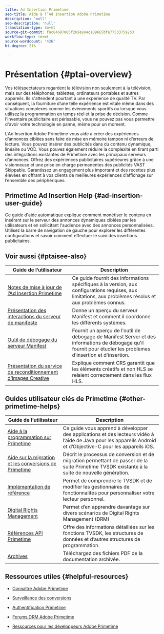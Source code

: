 ```yaml
---
title: Ad Insertion Primetime
seo-title: Aide à l’Ad Insertion Adobe Primetime
description: 'null'
seo-description: 'null'
translation-type: tm+mt
source-git-commit: fac84687085f289e984c189665bfe775337592b3
workflow-type: tm+mt
source-wordcount: '426'
ht-degree: 21%

---
```



# Présentation {#ptai-overview}

Vos téléspectateurs regardent la télévision non seulement à la télévision, mais sur des téléphones, tablettes, ordinateurs portables et autres appareils. Ils s&#39;attendent pourtant à une expérience de qualité TV. Par conséquent, la fourniture d’une telle expérience est vitale même dans des situations complexes comme les événements sportifs ou lorsque vous utilisez la programmation en temps réel et la prise de décision. Comme l&#39;inventaire publicitaire est périssable, vous ne pouvez pas vous permettre d&#39;avoir votre technologie en panne, même pour un moment.

L’Ad Insertion Adobe Primetime vous aide à créer des expériences d’annonces ciblées sans faire de mise en mémoire tampon ni d’erreurs de lecture. Vous pouvez insérer des publicités dans du contenu dynamique, linéaire ou VOD. Vous pouvez également réduire la complexité en tirant parti des intégrations existantes de Primetime avec les principaux serveurs d’annonces. Offrez des expériences publicitaires supérieures grâce à une visionneuse et une prise en charge permanentes des publicités VAST Skippable. Garantissez un engagement plus important et des recettes plus élevées en offrant à vos clients de meilleures expériences d’affichage sur l’ensemble des périphériques.

## Primetime Ad Insertion Help {#ad-insertion-user-guide}

Ce guide d&#39;aide automatique explique comment monétiser le contenu en insérant sur le serveur des annonces dynamiques ciblées par les utilisateurs et en sollicitant l&#39;audience avec des annonces personnalisées. Utilisez la barre de navigation de gauche pour explorer les différentes configurations et savoir comment effectuer le suivi des insertions publicitaires.

## Voir aussi {#ptaisee-also}

| Guide de l’utilisateur | Description |
|---|---|
| [Notes de mise à jour de l’Ad Insertion Primetime](../release-notes/ptai-19x-release-notes.md) | Ce guide fournit des informations spécifiques à la version, aux configurations requises, aux limitations, aux problèmes résolus et aux problèmes connus. |
| [Présentation des interactions du serveur de manifeste](msapi-topics/ms-overview.md) | Donne un aperçu du serveur Manifest et comment il coordonne les différents systèmes. |
| [Outil de débogage du serveur Manifest](manifest-server-debugging-tool.md) | Fournit un aperçu de l&#39;outil de débogage de Manifest Server et des informations de débogage qu&#39;il fournit pour étudier les problèmes d&#39;insertion et d&#39;insertion. |
| [Présentation du service de reconditionnement d’images Creative](creative-repackaging-service/crs-overview.md) | Explique comment CRS garantit que les éléments créatifs et non HLS se relaient correctement dans les flux HLS. |

## Guides utilisateur clés de Primetime {#other-primetime-helps}

| Guide de l’utilisateur | Description |
|---|---|
| [Aide à la programmation sur Primetime](../programming/home.md) | Ce guide vous apprend à développer des applications et des lecteurs vidéo à l’aide de Java pour les appareils Android et d’Objective-C pour les appareils iOS. |
| [Aide sur la migration et les conversions de Primetime](../migration-guides/home.md) | Décrit le processus de conversion et de migration permettant de passer de la suite Primetime TVSDK existante à la suite de nouvelle génération. |
| [Implémentation de référence](../android-reference-implementation/home.md) | Permet de comprendre le TVSDK et de modifier les gestionnaires de fonctionnalités pour personnaliser votre lecteur personnel. |
| [Digital Rights Management](../digital-rights-management/home.md) | Permet d’en apprendre davantage sur divers scénarios de Digital Rights Management (DRM) |
| [Références API Primetime](../reference/api-references.md) | Offre des informations détaillées sur les fonctions TVSDK, les structures de données et d’autres structures de programmation. |
| [Archives](https://helpx.adobe.com/primetime/archives.html) | Téléchargez des fichiers PDF de la documentation archivée. |

## Ressources utiles {#helpful-resources}

* [Connaître Adobe Primetime](https://www.adobe.com/in/marketing/primetime.html)

* [Surveillance des conversions](https://tve.helpdocsonline.com/concurrency-monitoring-introduction)

* [Authentification Primetime](https://tve.helpdocsonline.com/home)

* [Forums DRM Adobe Primetime](https://forums.adobe.com/community/adobe_access)

* [Ressources pour les développeurs Adobe Primetime](https://www.adobe.com/devnet/primetime.html)